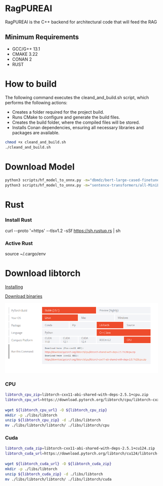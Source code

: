 #  RagPUREAI
RagPUREAI is the C++ backend for architectural code that will feed the RAG

## Minimum Requirements

* GCC/G++ 13.1
* CMAKE 3.22
* CONAN 2
* RUST

# How to build
The following command executes the cleand_and_build.sh script, which performs the following actions:

- Creates a folder required for the project build.
- Runs CMake to configure and generate the build files.
- Creates the build folder, where the compiled files will be stored.
- Installs Conan dependencies, ensuring all necessary libraries and packages are available.
```bash
chmod +x cleand_and_build.sh
./cleand_and_build.sh
```

# Download Model
```bash
python3 scripts/hf_model_to_onnx.py -m="dbmdz/bert-large-cased-finetuned-conll03-english" -o="bert-large-cased-finetuned-conll03-english"
python3 scripts/hf_model_to_onnx.py -m="sentence-transformers/all-MiniLM-L6-v2" -o="sentence-transformers/all-MiniLM-L6-v2"
```

# Rust

### Install Rust
curl --proto '=https' --tlsv1.2 -sSf https://sh.rustup.rs | sh

### Active Rust
source ~/.cargo/env

# Download libtorch

[Installing](https://pytorch.org/cppdocs/installing.html)

[Download binaries](https://pytorch.org/get-started/locally/)

![libtorch-download](docs/libtorch-download.png)

### CPU
```bash
libtorch_cpu_zip=libtorch-cxx11-abi-shared-with-deps-2.5.1+cpu.zip
libtorch_cpu_url=https://download.pytorch.org/libtorch/cpu/libtorch-cxx11-abi-shared-with-deps-2.5.1%2Bcpu.zip

wget ${libtorch_cpu_url} -O ${libtorch_cpu_zip}
mkdir -p ./libs/libtorch
unzip ${libtorch_cpu_zip} -d ./libs/libtorch
mv ./libs/libtorch/libtorch/ ./libs/libtorch/cpu
```

### Cuda

```bash
libtorch_cuda_zip=libtorch-cxx11-abi-shared-with-deps-2.5.1+cu124.zip
libtorch_cuda_url=https://download.pytorch.org/libtorch/cu124/libtorch-cxx11-abi-shared-with-deps-2.5.1%2Bcu124.zip

wget ${libtorch_cuda_url} -O ${libtorch_cuda_zip}
mkdir -p ./libs/libtorch
unzip ${libtorch_cuda_zip} -d ./libs/libtorch
mv ./libs/libtorch/libtorch/ ./libs/libtorch/cuda
```
